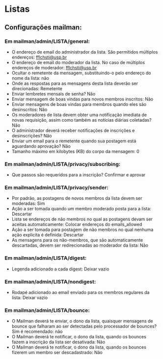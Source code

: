 # Listas

## Configurações mailman:

### Em mailman/admin/LISTA/general:

  - O endereço de email do administrador da lista. São permitidos múltiplos endereços: fflchsti@usp.br
  - O endereço de email do moderador da lista. No caso de múltiplos endereços de moderador: fflchsti@usp.br
  - Ocultar o remetente da mensagem, substituindo-o pelo endereço do nome da lista: não
  - Onde as respostas para as mensagens desta lista deverão ser direcionadas: Remetente
  - Enviar lembretes mensais de senha? Não
  - Enviar mensagem de boas vindas para novos membros inscritos: Não
  - Enviar mensagens de boas vindas para membros quando eles são desinscritos: Não
  - Os moderadores de lista devem obter uma notificação imediata de novas requisição, assim como também as notícias diárias coletadas? Não
  - O administrador deverá receber notificações de inscrições e desinscrições? Não
  - Enviar um email para o remetente quando sua postagem está aguardando aprovação? Não
  - Tamanho máximo em kilobytes (KB) do corpo da mensagem: 0

### Em mailman/admin/LISTA/privacy/subscribing:

  - Que passos são requeridos para a inscrição? Confirmar e aprovar

### Em mailman/admin/LISTA/privacy/sender:

  - Por padrão, as postagens de novos membros da lista devem ser moderadas: Sim
  - Ação a ser tomada quando um membro moderado posta para a lista: Descartar
  - Lista se endereços de não membros no qual as postagens devam ser aceitas automaticamente: Colocar endereços do emails_allowed
  - Ação a ser tomada para postagem de não membros no qual nenhuma ação explicita é definida: Descartar
  - As mensagens para os não-membros, que são automaticamente descartadas, devem ser redirecionadas ao moderador da lista: Não

### Em mailman/admin/LISTA/digest:

  - Legenda adicionado a cada digest: Deixar vazio

### Em mailman/admin/LISTA/nondigest:

  - Rodapé adicionado ao email enviado para os membros regulares da lista: Deixar vazio

### Em mailman/admin/LISTA/bounce:

  - O Mailman deverá te enviar, o dono da lista, quaisquer mensagens de bounce que falharam ao ser detectadas pelo processador de bounces? Sim é recomendado: não
  - O Mailman deverá te notificar, o dono da lista, quando os bounces fazem a inscrição da lista ser desativada: Não
  - O Mailman deverá te notificar, o dono da lista, quando os bounces fizerem um membro ser descadastrado: Não



  



